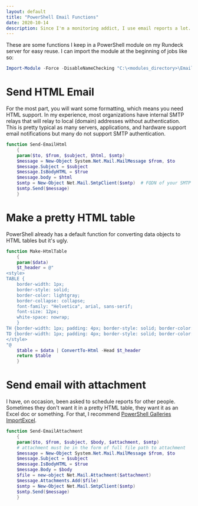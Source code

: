 ```yaml
---
layout: default
title: "PowerShell Email Functions"
date: 2020-10-14
description: Since I'm a monitoring addict, I use email reports a lot...
---
```


These are some functions I keep in a PowerShell module on my Rundeck server for easy reuse. I can import the module at the beginning of jobs like so: 

```powershell
Import-Module -Force -DisableNameChecking "C:\<modules_directory>\EmailFunctions.psm1"
```

# Send HTML Email

For the most part, you will want some formatting, which means you need HTML support. In my experience, most organizations have internal SMTP relays that will relay to local (domain) addresses without authentication. This is pretty typical as many servers, applications, and hardware support email notifications but many do not support SMTP authentication. 

```powershell
function Send-EmailHtml
    {
    param($to, $from, $subject, $html, $smtp)
    $message = New-Object System.Net.Mail.MailMessage $from, $to
    $message.Subject = $subject
    $message.IsBodyHTML = $true
    $message.body = $html
    $smtp = New-Object Net.Mail.SmtpClient($smtp)  # FQDN of your SMTP server or relay
    $smtp.Send($message)
    }
```

# Make a pretty HTML table

PowerShell already has a default function for converting data objects to HTML tables but it's ugly. 

```powershell
function Make-HtmlTable
    {
    param($data)
    $t_header = @"
<style>
TABLE {
    border-width: 1px; 
    border-style: solid; 
    border-color: lightgray; 
    border-collapse: collapse; 
    font-family: "Helvetica", arial, sans-serif;
    font-size: 12px;
    white-space: nowrap;
    }
TH {border-width: 1px; padding: 4px; border-style: solid; border-color: lightgray; background-color: lightskyblue; white-space: nowrap;}
TD {border-width: 1px; padding: 4px; border-style: solid; border-color: lightgray; white-space: nowrap;}
</style>
"@
    $table = $data | ConvertTo-Html -Head $t_header
    return $table
    }
```

# Send email with attachment

I have, on occasion, been asked to schedule reports for other people. Sometimes they don't want it in a pretty HTML table, they want it as an Excel doc or something. For that, I recommend [PowerShell Galleries ImportExcel](https://www.powershellgallery.com/packages/ImportExcel/7.1.1). 

```powershell
function Send-EmailAttachment
    { 
    param($to, $from, $subject, $body, $attachment, $smtp)
    # attachment must be in the form of full file path to attachment
    $message = New-Object System.Net.Mail.MailMessage $from, $to
    $message.Subject = $subject
    $message.IsBodyHTML = $true
    $message.Body = $body
    $file = new-object Net.Mail.Attachment($attachment) 
    $message.Attachments.Add($file) 
    $smtp = New-Object Net.Mail.SmtpClient($smtp)
    $smtp.Send($message)
    }
```
